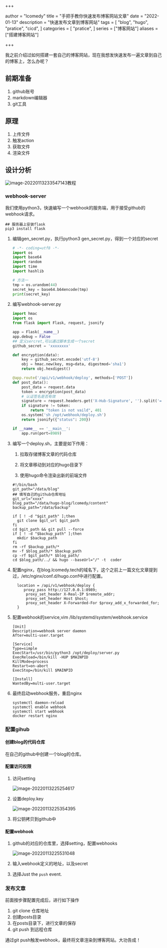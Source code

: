 

+++

author = "lcomedy"
title = "手把手教你快速发布博客网站文章"
date = "2022-01-13"
description = "快速发布文章到博客网站"
tags = [
    "blog",
    "hugo",
    "pratice",
    "cicd",
]
categories = [
    "pratice",
]
series = ["博客网站"]
aliases = ["搭建博客网站"]

+++

我之前介绍过如何搭建一套自己的博客网站，现在我想发快速发布一遍文章到自己的博客上，怎么办呢？

## 前期准备

1. github账号
2. markdown编辑器
3. git工具

## 原理

1. 上传文件
2. 触发action
3. 获取文件
4. 渲染文件

## 设计分析

![image-20220113233547143](images/image-20220113233547143.png)教程

### webhook-server

我们使用python3，快速编写一个webhook的服务端，用于接受github的webhook请求。

```shell
## 服务器上安装flask
pip3 install flask
```

1. 编辑gen_secret.py，执行python3 gen_secret.py，得到一个对应的secret

   ```python
   # -*- coding=utf8 -*-
   import os
   import base64
   import random
   import time
   import hashlib
   
   # 方法一
   tmp = os.urandom(44)
   secret_key = base64.b64encode(tmp)
   print(secret_key)
   ```

2. 编写webhook-server.py

   ```python
   import hmac
   import os
   from flask import Flask, request, jsonify
   
   app = Flask(__name__)
   app.debug = False
   ## 定义sercret,可以通过脚本生成一个secret
   github_secret = 'xxxxxxxx'
   
   def encryption(data):
       key = github_secret.encode('utf-8')
       obj = hmac.new(key, msg=data, digestmod='sha1')
       return obj.hexdigest()
   
   @app.route('/api/v1/webhook/deploy', methods=['POST'])
   def post_data():
       post_data = request.data
       token = encryption(post_data)
       # 认证签名是否有效
       signature = request.headers.get('X-Hub-Signature', '').split('=')[-1]
       if signature != token:
           return "token is not vaild", 401
       os.system('sh /opt/webhook/deploy.sh')
       return jsonify({"status": 200})
   
   if __name__ == '__main__':
       app.run(port=8989)
   ```

3. 编写一个deploy.sh，主要是如下作用：

   1. 拉取存储博客文章的代码仓库

   2. 将文章移动到对应的hugo目录下

   3. 使用hugo命令渲染出新的前端文件

   ```shell
   #!/bin/bash
   git_path="/data/blog"
   ## 填写自己的github仓库地址
   git_url="xxxx"
   blog_path="/data/hugo-blog/lcomedy/content"
   backup_path="/data/backup"
   
   if [ ! -d "$git_path" ];then
     git clone $git_url $git_path
   fi
   cd $git_path && git pull --force
   if [ ! -d "$backup_path" ];then
     mkdir $backup_path
   fi
   rm -rf $backup_path/*
   mv -f $blog_path/* $backup_path
   cp -rf $git_path/* $blog_path/
   cd $blog_path/../ && hugo --baseUrl="/" -t  coder
   ```

4. 配置nginx，在blog.lcomedy.tech的域名下，这个之前上一篇文化文章提到过，/etc/nginx/conf.d/hugo.conf中进行配置。

   ```nginx
     location = /api/v1/webhook/deploy {
       	proxy_pass http://127.0.0.1:8989;
         proxy_set_header X-Real-IP $remote_addr;
         proxy_set_header Host $host;
         proxy_set_header X-Forwarded-For $proxy_add_x_forwarded_for;
     }
   ```

5. 配置webhook的service,vim /lib/systemd/system/webhook.service

   ```
   [Unit]
   Description=webhook server daemon
   After=multi-user.target
   
   [Service]
   Type=simple
   ExecStart=/usr/bin/python3 /opt/deploy/server.py
   ExecReload=/bin/kill -HUP $MAINPID
   KillMode=process
   Restart=on-abort
   ExecStop=/bin/kill $MAINPID
   
   [Install]
   WantedBy=multi-user.target
   ```

6. 最终启动webhook服务，重启nginx

   ```shell
   systemctl daemon-reload
   systemctl enable webhook
   systemctl start webhook
   docker restart nginx
   ```

### 配置gihub

#### 创建blog的代码仓库

  在自己的github中创建一个blog的仓库。

#### 配置访问权限

1. 访问setting

   ![image-20220113225254617](images/image-20220113225254617.png)

2. 设置deploy.key

   ![image-20220113225354395](images/image-20220113225354395.png)

3. 将公钥拷贝到github中

#### 配置webhook

1. github的对应的仓库里，选择setting，配置webhooks

   ![image-20220113225531048](images/image-20220113225531048.png)

2. 输入webhook定义的地址，以及secret

3. 选择Just the `push` event.

### 发布文章

前面按步骤配置完成后，进行如下操作

1. git clone 仓库地址
2. 创建posts目录
3. 在posts目录下，进行文章的保存
4. git push 到远程仓库

通过git push触发webhook，最终将文章渲染到博客网站。大功告成！


